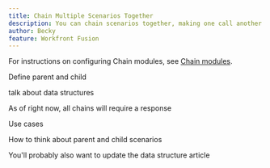 ```yaml
---
title: Chain Multiple Scenarios Together
description: You can chain scenarios together, making one call another.
author: Becky
feature: Workfront Fusion
---
```


<!--This article will be about the concept and use cases-->

For instructions on configuring Chain modules, see [Chain modules](/help/workfront-fusion/references/apps-and-modules/tools-and-transformers/chain-modules.md).

Define parent and child

talk about data structures

As of right now, all chains will require a response 

Use cases

How to think about parent and child scenarios

You'll probably also want to update the data structure article